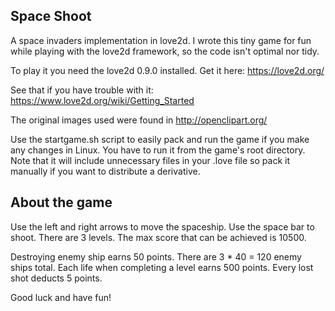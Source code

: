 Space Shoot
-----------

A space invaders implementation in love2d. I wrote this tiny game for fun while playing
with the love2d framework, so the code isn't optimal nor tidy.

To play it you need the love2d 0.9.0 installed. Get it here: https://love2d.org/

See that if you have trouble with it: https://www.love2d.org/wiki/Getting_Started

The original images used were found in http://openclipart.org/

Use the startgame.sh script to easily pack and run the game if you make any changes in Linux.
You have to run it from the game's root directory. Note that it will include
unnecessary files in your .love file so pack it manually if you want to distribute
a derivative.

About the game
--------------

Use the left and right arrows to move the spaceship. Use the space bar to
shoot. There are 3 levels. The max score that can be achieved is 10500.

Destroying enemy ship earns 50 points. There are 3 * 40 = 120 enemy ships total.
Each life when completing a level earns 500 points.
Every lost shot deducts 5 points.

Good luck and have fun!
